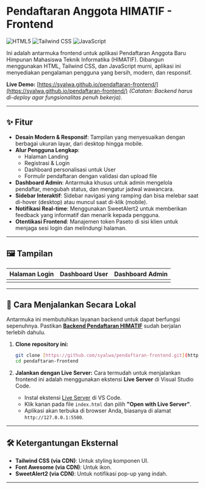 # Pendaftaran Anggota HIMATIF - Frontend

![HTML5](https://img.shields.io/badge/HTML5-E34F26?style=for-the-badge&logo=html5&logoColor=white)
![Tailwind CSS](https://img.shields.io/badge/Tailwind_CSS-38B2AC?style=for-the-badge&logo=tailwind-css&logoColor=white)
![JavaScript](https://img.shields.io/badge/JavaScript-F7DF1E?style=for-the-badge&logo=javascript&logoColor=black)

Ini adalah antarmuka frontend untuk aplikasi Pendaftaran Anggota Baru Himpunan Mahasiswa Teknik Informatika (HIMATIF). Dibangun menggunakan HTML, Tailwind CSS, dan JavaScript murni, aplikasi ini menyediakan pengalaman pengguna yang bersih, modern, dan responsif.

**Live Demo:** [https://syalwa.github.io/pendaftaran-frontend/](https://syalwa.github.io/pendaftaran-frontend/) *(Catatan: Backend harus di-deploy agar fungsionalitas penuh bekerja).*

---

## ✨ Fitur

- **Desain Modern & Responsif**: Tampilan yang menyesuaikan dengan berbagai ukuran layar, dari desktop hingga mobile.
- **Alur Pengguna Lengkap**:
    - Halaman Landing
    - Registrasi & Login
    - Dashboard personalisasi untuk User
    - Formulir pendaftaran dengan validasi dan upload file
- **Dashboard Admin**: Antarmuka khusus untuk admin mengelola pendaftar, mengubah status, dan mengatur jadwal wawancara.
- **Sidebar Interaktif**: Sidebar navigasi yang ramping dan bisa melebar saat di-hover (desktop) atau muncul saat di-klik (mobile).
- **Notifikasi Real-time**: Menggunakan SweetAlert2 untuk memberikan feedback yang informatif dan menarik kepada pengguna.
- **Otentikasi Frontend**: Manajemen token Paseto di sisi klien untuk menjaga sesi login dan melindungi halaman.

---

## 🖼️ Tampilan

| Halaman Login | Dashboard User | Dashboard Admin |
| :---: | :---: | :---: |
|  |  |  |

---

## 🚀 Cara Menjalankan Secara Lokal

Antarmuka ini membutuhkan layanan backend untuk dapat berfungsi sepenuhnya. Pastikan [**Backend Pendaftaran HIMATIF**](https://github.com/syalwa/pendaftaran-backend) sudah berjalan terlebih dahulu.

1.  **Clone repository ini:**
    ```bash
    git clone [https://github.com/syalwa/pendaftaran-frontend.git](https://github.com/syalwa/pendaftaran-frontend.git)
    cd pendaftaran-frontend
    ```

2.  **Jalankan dengan Live Server:**
    Cara termudah untuk menjalankan frontend ini adalah menggunakan ekstensi **Live Server** di Visual Studio Code.
    - Instal ekstensi [Live Server](https://marketplace.visualstudio.com/items?itemName=ritwickdey.LiveServer) di VS Code.
    - Klik kanan pada file `index.html` dan pilih **"Open with Live Server"**.
    - Aplikasi akan terbuka di browser Anda, biasanya di alamat `http://127.0.0.1:5500`.

---

## 🛠️ Ketergantungan Eksternal

- **Tailwind CSS (via CDN)**: Untuk styling komponen UI.
- **Font Awesome (via CDN)**: Untuk ikon.
- **SweetAlert2 (via CDN)**: Untuk notifikasi pop-up yang indah.

---